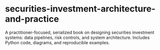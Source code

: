 # securities-investment-architecture-and-practice
A practitioner-focused, serialized book on designing securities investment systems: data pipelines, risk controls, and system architecture. Includes Python code, diagrams, and reproducible examples.

